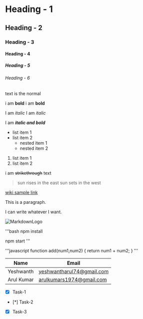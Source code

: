 # Heading - 1 
## Heading - 2
### Heading - 3
#### Heading - 4
##### Heading - 5
###### Heading - 6
<!--comment-->
text is the normal

i am **bold**
i am __bold__

I am _italic_
I am *italic*

I am ***italic and bold***

* list item 1
* list item 2
    * nested item 1
    * nested item 2

1. list item 1
2. list item 2

i am ~~strikethrough~~ text

<!--Block quote-->
> sun rises in the east 
sun sets in the west 

<!--links-->
[wiki sample link](https://en.wikipedia.org/wiki/Wiki)

<!--in-line code blocks-->
<p>This is a paragraph.

I can write whatever I want.</p>
<!--Images-->
![MarkdownLogo](https://markdown-here.com/img/icon256.png)

<!--Github Markdown-->
<!--Code Blocks-->
'''bash 
npm install

npm start
'''

'''javascript
function add(num1,num2) 
{
    return num1 + num2;
}
'''
<!--Tables-->
| Name     | Email                   |
|----------|-------------------------|
|Yeshwanth |yeshwantharul74@gmail.com|
|Arul Kumar|arulkumars1974@gmail.com |

<!--Task Lists-->
* [X] Task-1
* [*] Task-2
* [X] Task-3
